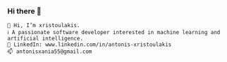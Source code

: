 ### Hi there 👋

    👋 Hi, I’m xristoulakis.
    ℹ️ A passionate software developer interested in machine learning and artificial intelligence.
    📌 LinkedIn: www.linkedin.com/in/antonis-xristoulakis
    📫 antonisxania55@gmail.com

<!--
**xristoulakhs/xristoulakhs** is a ✨ _special_ ✨ repository because its `README.md` (this file) appears on your GitHub profile.

Here are some ideas to get you started:

- 🔭 I’m currently working on ...
- 🌱 I’m currently learning ...
- 👯 I’m looking to collaborate on ...
- 🤔 I’m looking for help with ...
- 💬 Ask me about ...
- 📫 How to reach me: ...
- 😄 Pronouns: ...
- ⚡ Fun fact: ...
-->

